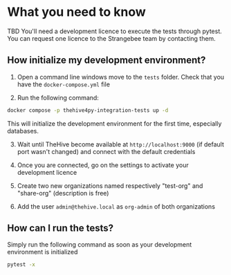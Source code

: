 # What you need to know

TBD
You'll need a development licence to execute the tests through pytest. You can request one licence to the Strangebee team by contacting them.

## How initialize my development environment?

1. Open a command line windows move to the `tests` folder. Check that you have the `docker-compose.yml` file

2. Run the following command:

```bash
docker compose -p thehive4py-integration-tests up -d
```

This will initialize the development environment for the first time, especially databases.

3. Wait until TheHive become available at `http://localhost:9000` (if default port wasn't changed) and connect with the default credentials

4. Once you are connected, go on the settings to activate your development licence

5. Create two new organizations named respectively "test-org" and "share-org" (description is free)

6. Add the user `admin@thehive.local` as `org-admin` of both organizations

## How can I run the tests?

Simply run the following command as soon as your development environment is initialized

```bash
pytest -x
```
